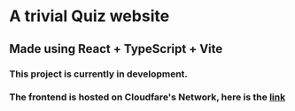 # A trivial Quiz website
## Made using React + TypeScript + Vite

### This project is currently in development.

### The frontend is hosted on Cloudfare's Network, here is the [link](https://quiz-webapp-typescript.pages.dev/)
